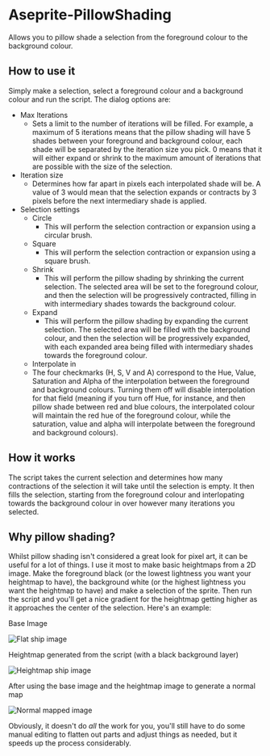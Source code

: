 # Aseprite-PillowShading
Allows you to pillow shade a selection from the foreground colour to the background colour.

## How to use it
Simply make a selection, select a foreground colour and a background colour and run the script. The dialog options are:
* Max Iterations
  * Sets a limit to the number of iterations will be filled. For example, a maximum of 5 iterations means that the pillow shading will have 5 shades between your foreground and background colour, each shade will be separated by the iteration size you pick. 0 means that it will either expand or shrink to the maximum amount of iterations that are possible with the size of the selection.
* Iteration size
  * Determines how far apart in pixels each interpolated shade will be. A value of 3 would mean that the selection expands or contracts by 3 pixels before the next intermediary shade is applied.
* Selection settings
  * Circle
    * This will perform the selection contraction or expansion using a circular brush.
  * Square
    * This will perform the selection contraction or expansion using a square brush.
  * Shrink
    * This will perform the pillow shading by shrinking the current selection. The selected area will be set to the foreground colour, and then the selection will be progressively contracted, filling in with intermediary shades towards the background colour.
  * Expand
    * This will perform the pillow shading by expanding the current selection. The selected area will be filled with the background colour, and then the selection will be progressively expanded, with each expanded area being filled with intermediary shades towards the foreground colour.
  * Interpolate in
   * The four checkmarks (H, S, V and A) correspond to the Hue, Value, Saturation and Alpha of the interpolation between the foreground and background colours. Turning them off will disable interpolation for that field (meaning if you turn off Hue, for instance, and then pillow shade between red and blue colours, the interpolated colour will maintain the red hue of the foreground colour, while the saturation, value and alpha will interpolate between the foreground and background colours).

## How it works
The script takes the current selection and determines how many contractions of the selection it will take until the selection is empty. It then fills the selection, starting from the foreground colour and interlopating towards the background colour in over however many iterations you selected.

## Why pillow shading?
Whilst pillow shading isn't considered a great look for pixel art, it can be useful for a lot of things. I use it most to make basic heightmaps from a 2D image. Make the foreground black (or the lowest lightness you want your heightmap to have), the background white (or the highest lightness you want the heightmap to have) and make a selection of the sprite. Then run the script and you'll get a nice gradient for the heightmap getting higher as it approaches the center of the selection. Here's an example:

Base Image

![Flat ship image](https://refreshertowelgames.wordpress.com/wp-content/uploads/2024/10/ship_diffuse.png)

Heightmap generated from the script (with a black background layer)

![Heightmap ship image](https://refreshertowelgames.wordpress.com/wp-content/uploads/2024/10/ship_height3.png)

After using the base image and the heightmap image to generate a normal map

![Normal mapped image](https://refreshertowelgames.wordpress.com/wp-content/uploads/2024/10/ship_normalised.png)

Obviously, it doesn't do _all_ the work for you, you'll still have to do some manual editing to flatten out parts and adjust things as needed, but it speeds up the process considerably.
